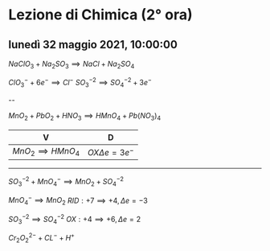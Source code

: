 
# Lezione di Chimica (2° ora)

## lunedì 32 maggio 2021, 10:00:00


$NaClO_{3}+Na_{2}SO_{3} \implies NaCl+Na_{2}SO_{4}$


$ClO^{-}_{3}+6e^{-}\implies Cl^{-}$
$SO^{-2}_{3}\implies SO^{-2}_{4}+3e^{-}$


--

$MnO_{2}+PbO_{2}+HNO_{3}\implies HMnO_{4}+Pb(NO_{3})_{4}$

|V|D|
|---|---|
|$MnO_{2}\implies HMnO_{4}$|$OX \Delta e = 3e^{-}$|

---
$SO_{3}^{-2}+MnO_{4}^{-} \implies MnO_{2}+SO_{4}^{-2}$

$MnO_{4}^{-} \implies MnO_{2}$ 
$RID: +7 \implies +4, \Delta e = -3$




$SO_{3}^{-2} \implies SO_{4}^{-2}$ 
$OX: +4 \implies +6, \Delta e= 2$


$Cr_{2}O_{2}^{2-}+CL^{-}+H^{+}$

<!--stackedit_data:
eyJoaXN0b3J5IjpbMTI2MDYyODc3NiwxOTA2NTgwMTQsLTgzMT
A2MTE5NywtNzEyMzIwOTg3LDE1NDI4MjQwNTYsLTEzMTk2ODM1
ODUsLTc4NDUzNDMzMl19
-->
